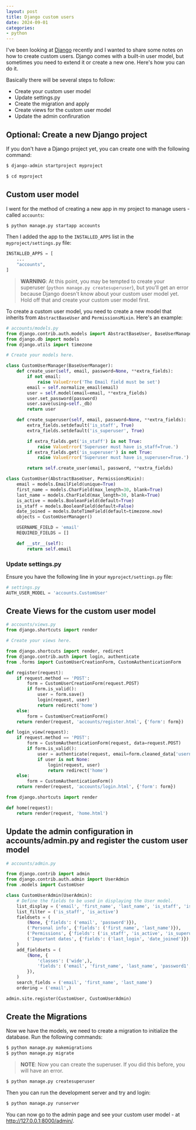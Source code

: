 ```yaml
---
layout: post
title: Django custom users
date: 2024-09-01
categories:
- python
---
```


I've been looking at [Django](https://www.djangoproject.com/) recently and I wanted to share some notes on how to create custom users. Django comes with a built-in user model, but sometimes you need to extend it or create a new one. Here's how you can do it.

Basically there will be several steps to follow:
 - Create your custom user model
 - Update settings.py
 - Create the migration and apply
 - Create views for the custom user model
 - Update the admin confiruration

## Optional: Create a new Django project

If you don't have a Django project yet, you can create one with the following command:

```bash
$ django-admin startproject myproject
```

```bash
$ cd myproject
```

## Custom user model

I went for the method of creating a new app in my project to manage users - called ```accounts```:

```bash
$ python manage.py startapp accounts
```

Then I added the app to the `INSTALLED_APPS` list in the `myproject/settings.py` file:

```python
INSTALLED_APPS = [
    ...
    "accounts",
]
```


> **WARNING**: At this point, you may be tempted to create your superuser (```python manage.py createsuperuser```), but you'll get an error because Django doesn't know about your custom user model yet. Hold off that and create your custom user model first.

To create a custom user model, you need to create a new model that inherits from `AbstractBaseUser` and `PermissionsMixin`. Here's an example:

```python
# accounts/models.py
from django.contrib.auth.models import AbstractBaseUser, BaseUserManager, PermissionsMixin
from django.db import models
from django.utils import timezone

# Create your models here.

class CustomUserManager(BaseUserManager):
    def create_user(self, email, password=None, **extra_fields):
        if not email:
            raise ValueError('The Email field must be set')
        email = self.normalize_email(email)
        user = self.model(email=email, **extra_fields)
        user.set_password(password)
        user.save(using=self._db)
        return user

    def create_superuser(self, email, password=None, **extra_fields):
        extra_fields.setdefault('is_staff', True)
        extra_fields.setdefault('is_superuser', True)

        if extra_fields.get('is_staff') is not True:
            raise ValueError('Superuser must have is_staff=True.')
        if extra_fields.get('is_superuser') is not True:
            raise ValueError('Superuser must have is_superuser=True.')

        return self.create_user(email, password, **extra_fields)

class CustomUser(AbstractBaseUser, PermissionsMixin):
    email = models.EmailField(unique=True)
    first_name = models.CharField(max_length=30, blank=True)
    last_name = models.CharField(max_length=30, blank=True)
    is_active = models.BooleanField(default=True)
    is_staff = models.BooleanField(default=False)
    date_joined = models.DateTimeField(default=timezone.now)
    objects = CustomUserManager()

    USERNAME_FIELD = 'email'
    REQUIRED_FIELDS = []

    def __str__(self):
        return self.email
```

### Update settings.py

Ensure you have the following line in your `myproject/settings.py` file:

```python
# settings.py
AUTH_USER_MODEL = 'accounts.CustomUser'
```

## Create Views for the custom user model

```python
# accounts/views.py
from django.shortcuts import render

# Create your views here.

from django.shortcuts import render, redirect
from django.contrib.auth import login, authenticate
from .forms import CustomUserCreationForm, CustomAuthenticationForm

def register(request):
    if request.method == 'POST':
        form = CustomUserCreationForm(request.POST)
        if form.is_valid():
            user = form.save()
            login(request, user)
            return redirect('home')
    else:
        form = CustomUserCreationForm()
    return render(request, 'accounts/register.html', {'form': form})

def login_view(request):
    if request.method == 'POST':
        form = CustomAuthenticationForm(request, data=request.POST)
        if form.is_valid():
            user = authenticate(request, email=form.cleaned_data['username'], password=form.cleaned_data['password'])
            if user is not None:
                login(request, user)
                return redirect('home')
    else:
        form = CustomAuthenticationForm()
    return render(request, 'accounts/login.html', {'form': form})

from django.shortcuts import render

def home(request):
    return render(request, 'home.html')
```

## Update the admin configuration in accounts/admin.py and register the custom user model
```python
# accounts/admin.py

from django.contrib import admin
from django.contrib.auth.admin import UserAdmin
from .models import CustomUser

class CustomUserAdmin(UserAdmin):
    # Define the fields to be used in displaying the User model.
    list_display = ('email', 'first_name', 'last_name', 'is_staff', 'is_active')
    list_filter = ('is_staff', 'is_active')
    fieldsets = (
        (None, {'fields': ('email', 'password')}),
        ('Personal info', {'fields': ('first_name', 'last_name')}),
        ('Permissions', {'fields': ('is_staff', 'is_active', 'is_superuser', 'groups', 'user_permissions')}),
        ('Important dates', {'fields': ('last_login', 'date_joined')}),
    )
    add_fieldsets = (
        (None, {
            'classes': ('wide',),
            'fields': ('email', 'first_name', 'last_name', 'password1', 'password2', 'is_staff', 'is_active'),
        }),
    )
    search_fields = ('email', 'first_name', 'last_name')
    ordering = ('email',)

admin.site.register(CustomUser, CustomUserAdmin)
```

## Create the Migrations

Now we have the models, we need to create a migration to initialize the database. Run the following commands:

```bash
$ python manage.py makemigrations
$ python manage.py migrate
```

> **NOTE**: Now you can create the superuser. If you did this before, you will have an error.

```bash
$ python manage.py createsuperuser
```

Then you can run the development server and try and login:

```bash
$ python manage.py runserver
```

You can now go to the admin page and see your custom user model - at http://127.0.0.1:8000/admin/. 


